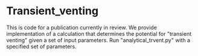 # Transient_venting
This is code for a publication currently in review.
We provide implementation of a calculation that determines the potential for "transient venting" given a set of input parameters. 
Run "analytical_trvent.py" with a specified set of parameters.
